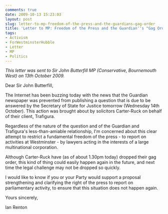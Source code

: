 ```yaml
---
comments: true
date: 2009-10-13 15:23:03
layout: post
slug: letter-to-mp-freedom-of-the-press-and-the-guardians-gag-order
title: 'Letter to MP: Freedom of the Press and the Guardian''s "Gag Order"'
tags:
- Activism
- ForWestminsterHubble
- Letter
- MP
- Politics
---
```


*This letter was sent to Sir John Butterfill MP (Conservative, Bournemouth West) on 13th October 2009.*

Dear Sir John Butterfill,

The Internet has been buzzing today with the news that the Guardian newspaper was prevented from publishing a question that is due to be answered by the Secretary of State for Justice tomorrow (Wednesday 14th October).  This action was brought about by solicitors Carter-Ruck on behalf of their client, Trafigura.

Regardless of the nature of the question and of the Guardian and Trafigura's less-than-amiable relationship, I'm concerned about this clear attempt to restrict a fundamental freedom of the press - to report on activities at Westminster - by lawyers acting in the interests of a large multinational corporation.

Although Carter-Ruck have (as of about 1.30pm today) dropped their gag order, this kind of thing could easily happen again in the future, and next time the legal challenge may not be dropped so quickly.

I would like to know if you or your Party would support a proposal strengthening and clarifying the right of the press to report on parliamentary activity, to ensure that this situation does not happen again.

Yours sincerely,

Ian Renton

